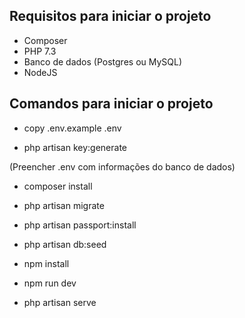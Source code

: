 ## Requisitos para iniciar o projeto

- Composer
- PHP 7.3
- Banco de dados (Postgres ou MySQL)
- NodeJS

## Comandos para iniciar o projeto

- copy .env.example .env

- php artisan key:generate

(Preencher .env com informações do banco de dados)

- composer install
- php artisan migrate
- php artisan passport:install
- php artisan db:seed

- npm install
- npm run dev

- php artisan serve